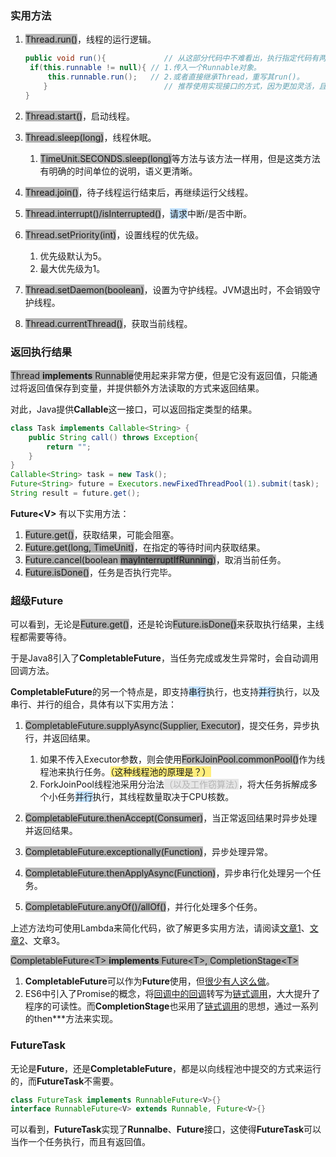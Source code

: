 ### 实用方法

1. <span style=background:#b3b3b3>Thread.run()</span>，线程的运行逻辑。

   ```java
   public void run(){             // 从这部分代码中不难看出，执行指定代码有两种方式：
   	if(this.runnable != null){ // 1.传入一个Runnable对象。
       	this.runnable.run();   // 2.或者直接继承Thread，重写其run()。
       }                          // 推荐使用实现接口的方式，因为更加灵活，且比继承类开销小。
   }              
   ```

2. <span style=background:#b3b3b3>Thread.start()</span>，启动线程。

3. <span style=background:#b3b3b3>Thread.sleep(long)</span>，线程休眠。

   1. <span style=background:#b3b3b3>TimeUnit.SECONDS.sleep(long)</span>等方法与该方法一样用，但是这类方法有明确的时间单位的说明，语义更清晰。

4. <span style=background:#b3b3b3>Thread.join()</span>，待子线程运行结束后，再继续运行父线程。

5. <span style=background:#b3b3b3>Thread.interrupt()/isInterrupted()</span>，<span style=background:#c2e2ff>请求</span>中断/是否中断。

6. <span style=background:#b3b3b3>Thread.setPriority(int)</span>，设置线程的优先级。

   1. 优先级默认为5。
   2. 最大优先级为1。

7. <span style=background:#b3b3b3>Thread.setDaemon(boolean)</span>，设置为守护线程。JVM退出时，不会销毁守护线程。

8. <span style=background:#b3b3b3>Thread.currentThread()</span>，获取当前线程。



### 返回执行结果

<span style=background:#b3b3b3>Thread **implements** Runnable</span>使用起来非常方便，但是它没有返回值，只能通过将返回值保存到变量，并提供额外方法读取的方式来返回结果。

对此，Java提供**Callable**这一接口，可以返回指定类型的结果。

```java
class Task implements Callable<String> {
    public String call() throws Exception{
        return "";
    }
}
Callable<String> task = new Task();
Future<String> future = Executors.newFixedThreadPool(1).submit(task);
String result = future.get();     
```

**Future\<V\>** 有以下实用方法：

1. <span style=background:#b3b3b3>Future.get()</span>，获取结果，可能会阻塞。
2. <span style=background:#b3b3b3>Future.get(long, TimeUnit)</span>，在指定的等待时间内获取结果。
3. <span style=background:#b3b3b3>Future.cancel(boolean <span style=background:#808080>mayInterruptIfRunning</span>)</span>，取消当前任务。
4. <span style=background:#b3b3b3>Future.isDone()</span>，任务是否执行完毕。



### 超级Future

可以看到，无论是<span style=background:#b3b3b3>Future.get()</span>，还是轮询<span style=background:#b3b3b3>Future.isDone()</span>来获取执行结果，主线程都需要等待。

于是Java8引入了**CompletableFuture**，当任务完成或发生异常时，会自动调用回调方法。

**CompletableFuture**的另一个特点是，即支持<span style=background:#c2e2ff>串行</span>执行，也支持<span style=background:#c2e2ff>并行</span>执行，以及串行、并行的组合，具体有以下实用方法：

1. <span style=background:#b3b3b3>CompletableFuture.supplyAsync(Supplier, Executor)</span>，提交任务，异步执行，并返回结果。
   1. 如果不传入Executor参数，则会使用<span style=background:#b3b3b3>ForkJoinPool.commonPool()</span>作为线程池来执行任务。<span style=background:#ffee7c>（这种线程池的原理是？）</span>
   2. ForkJoinPool线程池采用分治法<span style=background:#e6e6e6;color:#b3b3b3>（以及工作窃算法）</span>，将大任务拆解成多个小任务<span style=background:#c2e2ff>并行</span>执行，其线程数量取决于CPU核数。
   
3. <span style=background:#b3b3b3>CompletableFuture.thenAccept(Consumer)</span>，当正常返回结果时异步处理并返回结果。

4. <span style=background:#b3b3b3>CompletableFuture.exceptionally(Function)</span>，异步处理异常。

5. <span style=background:#b3b3b3>CompletableFuture.thenApplyAsync(Function)</span>，异步串行化处理另一个任务。

6. <span style=background:#b3b3b3>CompletableFuture.anyOf()/allOf()</span>，并行化处理多个任务。

上述方法均可使用Lambda来简化代码，欲了解更多实用方法，请阅读[文章1](https://www.jianshu.com/p/6bac52527ca4)、[文章2](https://www.cnblogs.com/fingerboy/p/9948736.html)、文章3。

<span style=background:#b3b3b3>CompletableFuture\<T\> **implements** Future\<T\>, CompletionStage\<T\></span>

1. **CompletableFuture**可以作为**Future**使用，但[很少有人这么做](https://www.cnblogs.com/flydean/p/12680262.html)。
2. ES6中引入了Promise的概念，将<u>回调中的回调</u>转写为<u>链式调用</u>，大大提升了程序的可读性。而**CompletionStage**也采用了<u>链式调用</u>的思想，通过一系列的then\*\*\*方法来实现。



### FutureTask

无论是**Future**，还是**CompletableFuture**，都是以向线程池中提交的方式来运行的，而**FutureTask**不需要。

```java
class FutureTask implements RunnableFuture<V>{}
interface RunnableFuture<V> extends Runnable, Future<V>{}
```

可以看到，**FutureTask**实现了**Runnalbe**、**Future**接口，这使得**FutureTask**可以当作一个任务执行，而且有返回值。